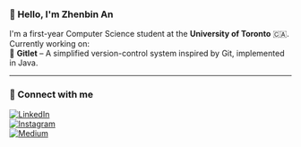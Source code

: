 ### 👋 Hello, I'm Zhenbin An

I'm a first-year Computer Science student at the **University of Toronto** 🇨🇦.  
Currently working on:  
📁 **Gitlet** – A simplified version-control system inspired by Git, implemented in Java.

---
### 🔗 Connect with me

[![LinkedIn](https://img.shields.io/badge/LinkedIn-0A66C2?style=for-the-badge&logo=linkedin&logoColor=white)](https://www.linkedin.com/in/your-link)  
[![Instagram](https://img.shields.io/badge/Instagram-E4405F?style=for-the-badge&logo=instagram&logoColor=white)](https://www.instagram.com/your-link)  
[![Medium](https://img.shields.io/badge/Medium-000000?style=for-the-badge&logo=medium&logoColor=white)](https://medium.com/@anzhenbin123)
